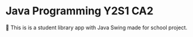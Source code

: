 # Java Programming Y2S1 CA2

🏫 This is is a student library app with Java Swing made for school project.
